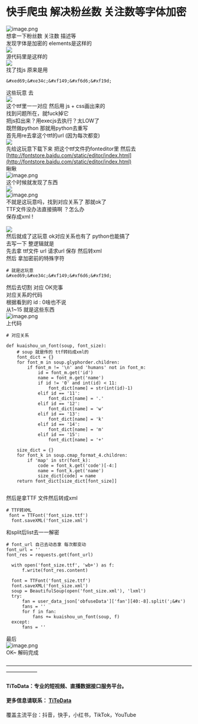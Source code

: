 # 快手爬虫 解决粉丝数 关注数等字体加密

![image.png](https://cdn.nlark.com/yuque/0/2020/png/97322/1607128457270-0819e577-4819-47f9-a3a2-4d8a90dc3227.png#align=left&display=inline&height=184&margin=%5Bobject%20Object%5D&name=image.png&originHeight=368&originWidth=754&size=112492&status=done&style=none&width=377)<br />想拿一下粉丝数 关注数 描述等<br />发现字体是加密的 elements是这样的<br />![](https://cdn.nlark.com/yuque/0/2020/png/97322/1607128435174-179522d1-d962-494a-855c-5cb31f67d96b.png#align=left&display=inline&height=102&margin=%5Bobject%20Object%5D&originHeight=102&originWidth=443&size=0&status=done&style=none&width=443)<br />源代码里是这样的<br />![](https://cdn.nlark.com/yuque/0/2020/png/97322/1607128435278-90c448e3-73a6-4bb8-be87-d26d6232f090.png#align=left&display=inline&height=74&margin=%5Bobject%20Object%5D&originHeight=74&originWidth=952&size=0&status=done&style=none&width=952)<br />找了找js 原来是用
```
&#xed69;&#xe34c;&#xf149;&#xf6d6;&#xf19d;
```
这些玩意 去<br />![](https://cdn.nlark.com/yuque/0/2020/png/97322/1607128435167-d5648480-2f2d-4427-9cef-78476dd3bb32.png#align=left&display=inline&height=135&margin=%5Bobject%20Object%5D&originHeight=135&originWidth=892&size=0&status=done&style=none&width=892)<br />这个ttf里一一对应 然后用 js + css画出来的<br />找到问题所在，就fuck掉它<br />把js扣出来？用execjs去执行？太LOW了<br />既然做python 那就用python去重写<br />首先用re去拿这个ttf的url (因为每次都变)<br />![](https://cdn.nlark.com/yuque/0/2020/png/97322/1607128435168-d12d4991-23d7-47ff-911c-e824017d186e.png#align=left&display=inline&height=144&margin=%5Bobject%20Object%5D&originHeight=144&originWidth=882&size=0&status=done&style=none&width=882)<br />先给这玩意下载下来 把这个ttf文件扔fonteditor里 然后去<br />[http://fontstore.baidu.com/static/editor/index.html](http://fontstore.baidu.com/static/editor/index.html)<br />瞅瞅<br />![image.png](https://cdn.nlark.com/yuque/0/2020/png/97322/1607128495742-8ae1ab68-b508-4bf1-83e7-fca1f77a7e6d.png#align=left&display=inline&height=328&margin=%5Bobject%20Object%5D&name=image.png&originHeight=656&originWidth=2080&size=200374&status=done&style=none&width=1040)<br />这个时候就发现了东西<br />![](https://cdn.nlark.com/yuque/0/2020/png/97322/1607128435312-de725fa6-3ac4-45bd-a900-7d271ed7010f.png#align=left&display=inline&height=77&margin=%5Bobject%20Object%5D&originHeight=77&originWidth=1188&size=0&status=done&style=none&width=1188)<br />![image.png](https://cdn.nlark.com/yuque/0/2020/png/97322/1607128505741-385f5df0-1f07-43c6-b4df-421d8a51b85b.png#align=left&display=inline&height=339&margin=%5Bobject%20Object%5D&name=image.png&originHeight=678&originWidth=2116&size=206916&status=done&style=none&width=1058)<br />不就是这玩意吗，找到对应关系了 那就ok了<br />TTF文件没办法直接搞啊 ？怎么办<br />保存成xml !<br />
<br />![](https://cdn.nlark.com/yuque/0/2020/png/97322/1607128435182-e8a0b03f-6251-4a2e-a017-4587cf7829c9.png#align=left&display=inline&height=101&margin=%5Bobject%20Object%5D&originHeight=101&originWidth=343&size=0&status=done&style=none&width=343)<br />然后就成了这玩意 ok对应关系也有了 python也能搞了<br />去写一下 整逻辑就是<br />先去拿 ttf文件 url 请求url 保存 然后转xml<br />然后 拿加密前的特殊字符
```
# 就是这玩意
&#xed69;&#xe34c;&#xf149;&#xf6d6;&#xf19d;
```
然后去切割 对应 OK完事<br />对应关系的代码<br />根据看到的 id : 0啥也不说<br />从1~15 就是这些东西<br />![image.png](https://cdn.nlark.com/yuque/0/2020/png/97322/1607128528831-f2a0f153-dbf3-49b0-a25f-1039a1172330.png#align=left&display=inline&height=333&margin=%5Bobject%20Object%5D&name=image.png&originHeight=666&originWidth=2108&size=172483&status=done&style=none&width=1054)<br />上代码
```
# 对应关系 

def kuaishou_un_font(soup, font_size):
	# soup 就是传的 ttf转码成xml的
    font_dict = {}
    for font_m in soup.glyphorder.children:
        if font_m != '\n' and 'humans' not in font_m:
            id = font_m.get('id')
            name = font_m.get('name')
            if id != '0' and int(id) < 11:
                font_dict[name] = str(int(id)-1)
            elif id == '11':
                font_dict[name] = '.'
            elif id == '12':
                font_dict[name] = 'w'
            elif id == '13':
                font_dict[name] = 'k'
            elif id == '14':
                font_dict[name] = 'm'
            elif id == '15':
                font_dict[name] = '+'

    size_dict = {}
    for font_k in soup.cmap_format_4.children:
        if 'map' in str(font_k):
            code = font_k.get('code')[-4:]
            name = font_k.get('name')
            size_dict[code] = name
    return font_dict[size_dict[font_size]]


```
然后是拿TTF 文件然后转成xml
```
# TTF转XML
 font = TTFont('font_size.ttf')
  font.saveXML('font_size.xml')

```
和split后list去一一解密
```
# font_url 自己去动态拿 每次都变动
font_url = ''
font_res = requests.get(font_url)

  with open('font_size.ttf', 'wb+') as f:
      f.write(font_res.content)

  font = TTFont('font_size.ttf')
  font.saveXML('font_size.xml')
  soup = BeautifulSoup(open('font_size.xml'), 'lxml')
  try:
      fan = user_data_json['obfuseData']['fan'][40:-8].split(';&#x')
      fans = ''
      for f in fan:
          fans += kuaishou_un_font(soup, f)
  except:
      fans = ''

```
最后<br />![image.png](https://cdn.nlark.com/yuque/0/2020/png/97322/1607128560204-6cf72f87-5288-4e31-b176-81760ae1e8d3.png#align=left&display=inline&height=217&margin=%5Bobject%20Object%5D&name=image.png&originHeight=434&originWidth=1098&size=88471&status=done&style=none&width=549)<br />OK~ 解码完成 <br />
<br />——————————————————————————————————————————
<a name="9794cc28"></a>
#### TiToData：专业的短视频、直播数据接口服务平台。
<a name="1c5f89ff"></a>
#### 更多信息请联系： [TiToData](https://www.titodata.com?from=douyinarticle)
覆盖主流平台：抖音，快手，小红书，TikTok，YouTube<br />

